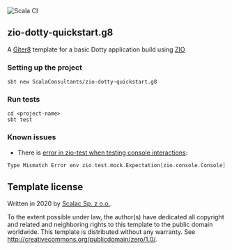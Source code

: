 ![Scala CI](https://github.com/ScalaConsultants/zio-dotty-quickstart.g8/workflows/Scala%20CI/badge.svg?branch=master)

## zio-dotty-quickstart.g8

A [Giter8][g8] template for a basic Dotty application build using [ZIO]

### Setting up the project

```shell script
sbt new ScalaConsultants/zio-dotty-quickstart.g8
```

### Run tests

```shell script
cd <project-name>
sbt test
```

### Known issues

* There is [error in zio-test when testing console interactions](https://github.com/zio/zio/issues/3995):
```scala
Type Mismatch Error env zio.test.mock.Expectation[zio.console.Console]
```

Template license
----------------
Written in 2020 by [Scalac Sp. z o.o.][scalac].

To the extent possible under law, the author(s) have dedicated all copyright and related
and neighboring rights to this template to the public domain worldwide.
This template is distributed without any warranty. See <http://creativecommons.org/publicdomain/zero/1.0/>.

[g8]: http://www.foundweekends.org/giter8/
[scalac]: https://scalac.io/
[zio]: https://zio.dev/
[sbt-scalafmt]: https://github.com/scalameta/sbt-scalafmt
